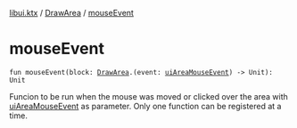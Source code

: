 [libui.ktx](../index.md) / [DrawArea](index.md) / [mouseEvent](./mouse-event.md)

# mouseEvent

`fun mouseEvent(block: `[`DrawArea`](index.md)`.(event: `[`uiAreaMouseEvent`](../../libui/ui-area-mouse-event/index.md)`) -> Unit): Unit`

Funcion to be run when the mouse was moved or clicked over the area with [uiAreaMouseEvent](../../libui/ui-area-mouse-event/index.md) as parameter.
Only one function can be registered at a time.

